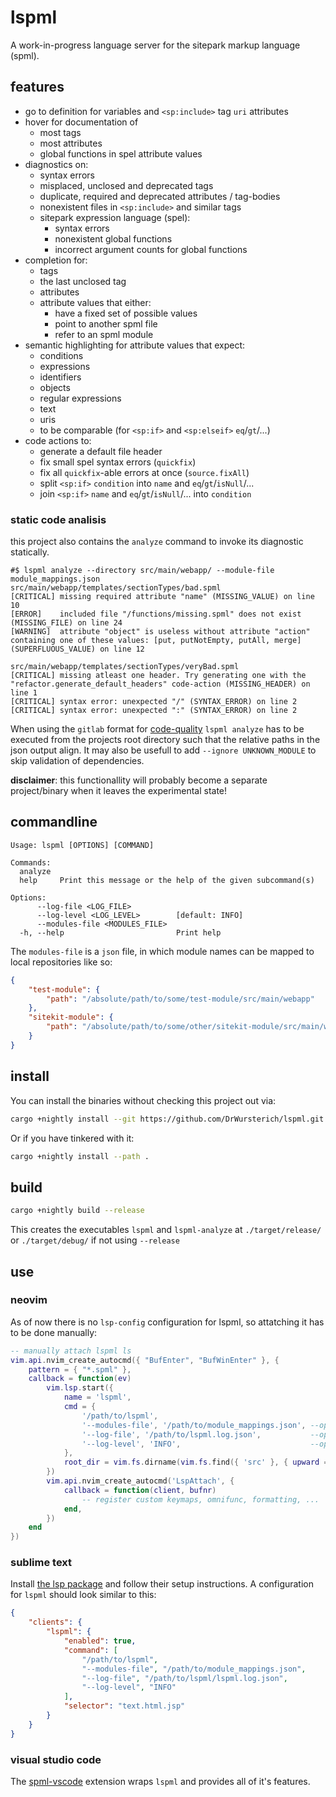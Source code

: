 # lspml

A work-in-progress language server for the sitepark markup language (spml).

## features

- go to definition for variables and `<sp:include>` tag `uri` attributes
- hover for documentation of
    - most tags
    - most attributes
    - global functions in spel attribute values
- diagnostics on:
    - syntax errors
    - misplaced, unclosed and deprecated tags
    - duplicate, required and deprecated attributes / tag-bodies
    - nonexistent files in `<sp:include>` and similar tags
    - sitepark expression language (spel):
        - syntax errors
        - nonexistent global functions
        - incorrect argument counts for global functions
- completion for:
    - tags
    - the last unclosed tag
    - attributes
    - attribute values that either:
        - have a fixed set of possible values
        - point to another spml file
        - refer to an spml module
- semantic highlighting for attribute values that expect:
    - conditions
    - expressions
    - identifiers
    - objects
    - regular expressions
    - text
    - uris
    - to be comparable (for `<sp:if>` and `<sp:elseif>` `eq`/`gt`/...)
- code actions to:
    - generate a default file header
    - fix small spel syntax errors (`quickfix`)
    - fix all `quickfix`-able errors at once (`source.fixAll`)
    - split `<sp:if>` `condition` into `name` and `eq`/`gt`/`isNull`/...
    - join `<sp:if>` `name` and `eq`/`gt`/`isNull`/... into `condition`

### static code analisis

this project also contains the `analyze` command to invoke its diagnostic statically.

```
#$ lspml analyze --directory src/main/webapp/ --module-file module_mappings.json
src/main/webapp/templates/sectionTypes/bad.spml
[CRITICAL] missing required attribute "name" (MISSING_VALUE) on line 10
[ERROR]    included file "/functions/missing.spml" does not exist (MISSING_FILE) on line 24
[WARNING]  attribute "object" is useless without attribute "action" containing one of these values: [put, putNotEmpty, putAll, merge] (SUPERFLUOUS_VALUE) on line 12

src/main/webapp/templates/sectionTypes/veryBad.spml
[CRITICAL] missing atleast one header. Try generating one with the "refactor.generate_default_headers" code-action (MISSING_HEADER) on line 1
[CRITICAL] syntax error: unexpected "/" (SYNTAX_ERROR) on line 2
[CRITICAL] syntax error: unexpected ":" (SYNTAX_ERROR) on line 2
```

When using the `gitlab` format for [code-quality](https://docs.gitlab.com/ci/testing/code_quality) `lspml analyze` has to be executed from the projects root directory such that the relative paths in the json output align. It may also be usefull to add `--ignore UNKNOWN_MODULE` to skip validation of dependencies.

__disclaimer__: this functionallity will probably become a separate project/binary when it leaves the experimental state!

## commandline

```
Usage: lspml [OPTIONS] [COMMAND]

Commands:
  analyze
  help     Print this message or the help of the given subcommand(s)

Options:
      --log-file <LOG_FILE>
      --log-level <LOG_LEVEL>        [default: INFO]
      --modules-file <MODULES_FILE>
  -h, --help                         Print help
```

The `modules-file` is a `json` file, in which module names can be mapped to local repositories like so:
```json
{
    "test-module": {
        "path": "/absolute/path/to/some/test-module/src/main/webapp"
    },
    "sitekit-module": {
        "path": "/absolute/path/to/some/other/sitekit-module/src/main/webapp"
    }
}
```

## install

You can install the binaries without checking this project out via:

```bash
cargo +nightly install --git https://github.com/DrWursterich/lspml.git
```

Or if you have tinkered with it:

```bash
cargo +nightly install --path .
```

## build

```bash
cargo +nightly build --release
```

This creates the executables `lspml` and `lspml-analyze` at `./target/release/` or `./target/debug/` if not using `--release`

## use

### neovim

As of now there is no `lsp-config` configuration for lspml, so attatching it has to be done manually:
```lua
-- manually attach lspml ls
vim.api.nvim_create_autocmd({ "BufEnter", "BufWinEnter" }, {
    pattern = { "*.spml" },
    callback = function(ev)
        vim.lsp.start({
            name = 'lspml',
            cmd = {
                '/path/to/lspml',
                '--modules-file', '/path/to/module_mappings.json', --optional
                '--log-file', '/path/to/lspml.log.json',           --optional
                '--log-level', 'INFO',                             --optional
            },
            root_dir = vim.fs.dirname(vim.fs.find({ 'src' }, { upward = true })[1]),
        })
        vim.api.nvim_create_autocmd('LspAttach', {
            callback = function(client, bufnr)
                -- register custom keymaps, omnifunc, formatting, ...
            end,
        })
    end
})
```

### sublime text

Install [the lsp package](https://lsp.sublimetext.io/) and follow their setup instructions. A configuration for `lspml` should look similar to this:
```json
{
    "clients": {
        "lspml": {
            "enabled": true,
            "command": [
                "/path/to/lspml",
                "--modules-file", "/path/to/module_mappings.json",
                "--log-file", "/path/to/lspml/lspml.log.json",
                "--log-level", "INFO"
            ],
            "selector": "text.html.jsp"
        }
    }
}
```

### visual studio code

The [spml-vscode](https://github.com/sitepark/spml-vscode) extension wraps `lspml` and provides all of it's features.

